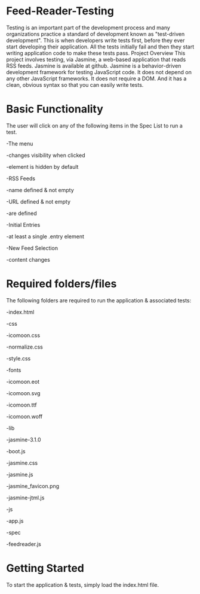 # Feed-Reader-Testing
Testing is an important part of the development process and many organizations practice a standard of development known as "test-driven development". This is when developers write tests first, before they ever start developing their application. All the tests initially fail and then they start writing application code to make these tests pass.
Project Overview
This project involves testing, via Jasmine, a web-based application that reads RSS feeds. Jasmine is available at github. Jasmine is a behavior-driven development framework for testing JavaScript code. It does not depend on any other JavaScript frameworks. It does not require a DOM. And it has a clean, obvious syntax so that you can easily write tests.

Basic Functionality
===================
The user will click on any of the following items in the Spec List to run a test.

-The menu

  -changes visibility when clicked
  
  -element is hidden by default
  
-RSS Feeds

  -name defined & not empty
  
  -URL defined & not empty
  
  -are defined
  
-Initial Entries

  -at least a single .entry element
  
-New Feed Selection

  -content changes
  
Required folders/files
======================
The following folders are required to run the application & associated tests:

-index.html

-css

  -icomoon.css
  
  -normalize.css
  
  -style.css
  
-fonts

  -icomoon.eot
  
  -icomoon.svg
  
  -icomoon.ttf
  
  -icomoon.woff
  
-lib

  -jasmine-3.1.0
  
  -boot.js
  
  -jasmine.css
  
  -jasmine.js
  
  -jasmine_favicon.png
  
  -jasmine-jtml.js
  
-js

  -app.js
  
  -spec
  
  -feedreader.js
  
Getting Started
===============
To start the application & tests, simply load the index.html file.
